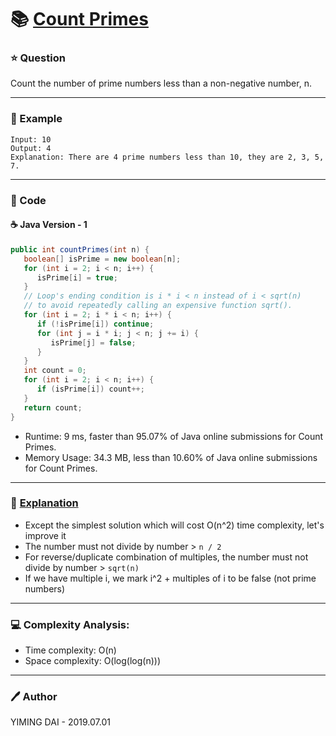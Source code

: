 # :books: [Count Primes](https://leetcode.com/problems/count-primes/)

### :star: Question

Count the number of prime numbers less than a non-negative number, n.

--- 

### :car: Example
```
Input: 10
Output: 4
Explanation: There are 4 prime numbers less than 10, they are 2, 3, 5, 7.
```
---

### :hammer: Code

#### :coffee: Java Version - 1

```java
public int countPrimes(int n) {
   boolean[] isPrime = new boolean[n];
   for (int i = 2; i < n; i++) {
      isPrime[i] = true;
   }
   // Loop's ending condition is i * i < n instead of i < sqrt(n)
   // to avoid repeatedly calling an expensive function sqrt().
   for (int i = 2; i * i < n; i++) {
      if (!isPrime[i]) continue;
      for (int j = i * i; j < n; j += i) {
         isPrime[j] = false;
      }
   }
   int count = 0;
   for (int i = 2; i < n; i++) {
      if (isPrime[i]) count++;
   }
   return count;
}
```

- Runtime: 9 ms, faster than 95.07% of Java online submissions for Count Primes.
- Memory Usage: 34.3 MB, less than 10.60% of Java online submissions for Count Primes.

---

### :pencil: [Explanation](https://en.wikipedia.org/wiki/Sieve_of_Eratosthenes)

- Except the simplest solution which will cost O(n^2) time complexity, let's improve it
- The number must not divide by number > `n / 2`
- For reverse/duplicate combination of multiples, the number must not divide by number > `sqrt(n)`
- If we have multiple i, we mark i^2 + multiples of i to be false (not prime numbers)

---

### :computer: Complexity Analysis:

- Time complexity: O(n)
- Space complexity: O(log(log(n)))

---

### :pen: Author

YIMING DAI - 2019.07.01

